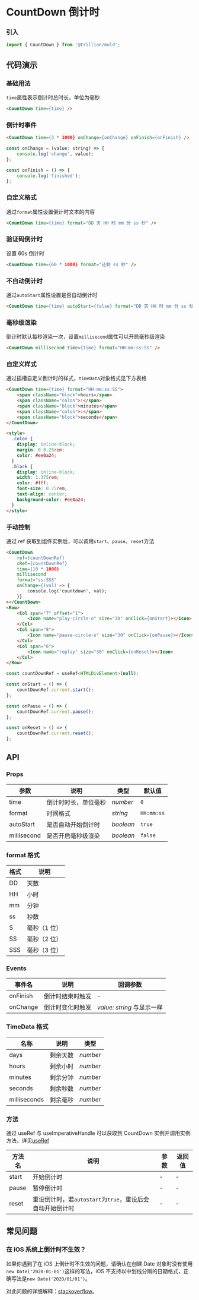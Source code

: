 # CountDown 倒计时

### 引入

```js
import { CountDown } from '@trillion/muld';
```

## 代码演示

### 基础用法

`time`属性表示倒计时总时长，单位为毫秒

```html
<CountDown time={time} />
```

### 倒计时事件

```html
<CountDown time={3 * 1000} onChange={onChange} onFinish={onFinish} />
```

```js
const onChange = (value: string) => {
    console.log('change', value);
};

const onFinish = () => {
    console.log('finished');
};
```

### 自定义格式

通过`format`属性设置倒计时文本的内容

```html
<CountDown time={time} format="DD 天 HH 时 mm 分 ss 秒" />
```

### 验证码倒计时

设置 60s 倒计时

```html
<CountDown time={60 * 1000} format="还剩 ss 秒" />
```

### 不自动倒计时

通过`autoStart`属性设置是否自动倒计时

```html
<CountDown time={time} autoStart={false} format="DD 天 HH 时 mm 分 ss 秒" />
```

### 毫秒级渲染

倒计时默认每秒渲染一次，设置`millisecond`属性可以开启毫秒级渲染

```html
<CountDown millisecond time={time} format="HH:mm:ss:SS" />
```

### 自定义样式

通过插槽自定义倒计时的样式，`timeData`对象格式见下方表格

```html
<CountDown time={time} format="HH:mm:ss:SS">
    <span className="block">hours</span>
    <span className="colon">:</span>
    <span className="block">minutes</span>
    <span className="colon">:</span>
    <span className="block">seconds</span>
</CountDown>

<style>
  .colon {
    display: inline-block;
    margin: 0 0.25rem;
    color: #ee0a24;
  }
  .block {
    display: inline-block;
    width: 1.375rem;
    color: #fff;
    font-size: 0.75rem;
    text-align: center;
    background-color: #ee0a24;
  }
</style>
```

### 手动控制

通过 ref 获取到组件实例后，可以调用`start`、`pause`、`reset`方法

```html
<CountDown
    ref={countDownRef}
    cRef={countDownRef}
    time={10 * 1000}
    millisecond
    format="ss:SSS"
    onChange={(val) => {
        console.log('countdown', val);
    }}
></CountDown>
<Row>
    <Col span="7" offset="1">
        <Icon name="play-circle-o" size="30" onClick={onStart}></Icon>
    </Col>
    <Col span="8">
        <Icon name="pause-circle-o" size="30" onClick={onPause}></Icon>
    </Col>
    <Col span="6">
        <Icon name="replay" size="30" onClick={onReset}></Icon>
    </Col>
</Row>
```

```js
const countDownRef = useRef<HTMLDivElement>(null);

const onStart = () => {
    countDownRef.current.start();
};

const onPause = () => {
    countDownRef.current.pause();
};

const onReset = () => {
    countDownRef.current.reset();
};
```

## API

### Props

| 参数        | 说明                 | 类型               | 默认值     |
| ----------- | -------------------- | ------------------ | ---------- |
| time        | 倒计时时长，单位毫秒 | _number_                | `0`        |
| format      | 时间格式             | _string_           | `HH:mm:ss` |
| autoStart  | 是否自动开始倒计时   | _boolean_          | `true`     |
| millisecond | 是否开启毫秒级渲染   | _boolean_          | `false`    |

### format 格式

| 格式 | 说明         |
| ---- | ------------ |
| DD   | 天数         |
| HH   | 小时         |
| mm   | 分钟         |
| ss   | 秒数         |
| S    | 毫秒（1 位） |
| SS   | 毫秒（2 位） |
| SSS  | 毫秒（3 位） |

### Events

| 事件名          | 说明             | 回调参数             |
| --------------- | ---------------- | -------------------- |
| onFinish          | 倒计时结束时触发 | -                    |
| onChange | 倒计时变化时触发 | _value: string_ 与显示一样 |

### TimeData 格式

| 名称         | 说明     | 类型     |
| ------------ | -------- | -------- |
| days         | 剩余天数 | _number_ |
| hours        | 剩余小时 | _number_ |
| minutes      | 剩余分钟 | _number_ |
| seconds      | 剩余秒数 | _number_ |
| milliseconds | 剩余毫秒 | _number_ |

### 方法

通过 useRef 与 useImperativeHandle 可以获取到 CountDown 实例并调用实例方法，详见[useRef](https://reactjs.org/docs/hooks-reference.html#useref)

| 方法名 | 说明 | 参数 | 返回值 |
| --- | --- | --- | --- |
| start | 开始倒计时 | - | - |
| pause | 暂停倒计时 | - | - |
| reset | 重设倒计时，若`autoStart`为`true`，重设后会自动开始倒计时 | - | - |

## 常见问题

### 在 iOS 系统上倒计时不生效？

如果你遇到了在 iOS 上倒计时不生效的问题，请确认在创建 Date 对象时没有使用`new Date('2020-01-01')`这样的写法，iOS 不支持以中划线分隔的日期格式，正确写法是`new Date('2020/01/01')`。

对此问题的详细解释：[stackoverflow](https://stackoverflow.com/questions/13363673/javascript-date-is-invalid-on-ios)。
